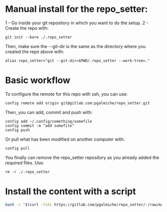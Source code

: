 # Manual install for the repo_setter:

1 - Go inside your git repository in which you want to do the setup.
2 - Create the repo with:
```
git init --bare ./.repo_setter
```

Then, make sure the --git-dir is the same as the directory where you created the repo above with:
```
alias repo_setter="git --git-dir=$PWD/.repo_setter --work-tree=."
```

# Basic workflow

To configure the remote for this repo with ssh, you can use:
```
config remote add origin git@gitlab.com:pgalmiche/repo_setter.git
```

Then, you can add, commit and push with:
```
config add ~/.config/something/somefile
config commit -m "add somefile"
config push
```
Or pull what has been modified on another computer with:
```
config pull
```

You finally can remove the repo_setter repository as you already added the required files.
Use: 
```
rm -r ./.repo_setter
```

# Install the content with a script

```bash
bash -c "$(curl -fsSL https://gitlab.com/pgalmiche/repo_setter/-/raw/main/scripts/config-init)"
```


